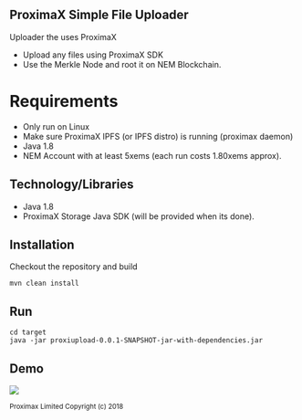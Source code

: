 ## ProximaX Simple File Uploader

Uploader the uses ProximaX

- Upload any files using ProximaX SDK
- Use the Merkle Node and root it on NEM Blockchain.

# Requirements
- Only run on Linux
- Make sure ProximaX IPFS (or IPFS distro) is running (proximax daemon)
- Java 1.8
- NEM Account with at least 5xems (each run costs 1.80xems approx).

## Technology/Libraries
- Java 1.8
- ProximaX Storage Java SDK (will be provided when its done).

## Installation
Checkout the repository and build

```
mvn clean install

```

## Run
```
cd target
java -jar proxiupload-0.0.1-SNAPSHOT-jar-with-dependencies.jar
```

## Demo
![ ](https://testnet.gateway.proximax.io/xipfs/QmWAxd3zJCMTjQC2Tfodg1etZAchr7R482GknwJQYUUUrZ)


<sub>Proximax Limited Copyright (c) 2018</sub>
